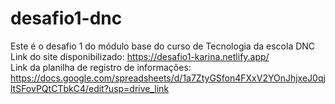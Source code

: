 # desafio1-dnc
Este é o desafio 1 do módulo base do curso de Tecnologia da escola DNC<br>
Link do site disponibilizado: https://desafio1-karina.netlify.app/<br>
Link da planilha de registro de informações: https://docs.google.com/spreadsheets/d/1a7ZtyGSfon4FXxV2YOnJhjxeJ0qjltSFovPQtCTbkC4/edit?usp=drive_link
